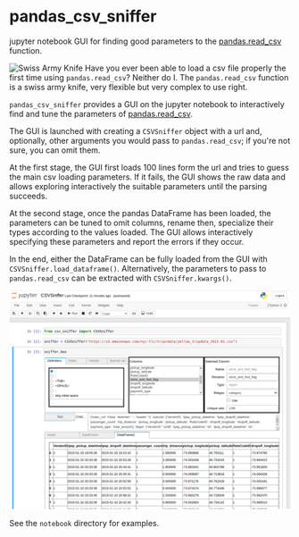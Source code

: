 # pandas_csv_sniffer
jupyter notebook GUI for finding good parameters to the [pandas.read_csv](https://pandas.pydata.org/docs/reference/api/pandas.read_csv.html) function.

![Swiss Army Knife](https://upload.wikimedia.org/wikipedia/commons/thumb/3/37/Victorinox_Swiss_Army_SwissChamp_XAVT.jpg/640px-Victorinox_Swiss_Army_SwissChamp_XAVT.jpg)
Have you ever been able to load a csv file properly the first time using `pandas.read_csv`? Neither do I.
The `pandas.read_csv` function is a swiss army knife, very flexible but very complex to use right.

`pandas_csv_sniffer` provides a GUI on the jupyter notebook to interactively find and tune the parameters of [pandas.read_csv](https://pandas.pydata.org/docs/reference/api/pandas.read_csv.html).

The GUI is launched with creating a  `CSVSniffer` object with a url and, optionally, other arguments you would pass to `pandas.read_csv`; if you're not sure, you can omit them.

At the first stage, the GUI first loads 100 lines form the url and tries to guess the main csv loading parameters. If it fails, the GUI shows the raw data and allows exploring interactively the suitable parameters until the parsing succeeds.

At the second stage, once the pandas DataFrame has been loaded, the parameters can be tuned to omit columns, rename then, specialize their types according to the values loaded. The GUI allows interactively specifying these parameters and report the errors if they occur.

In the end, either the DataFrame can be fully loaded from the GUI with `CSVSniffer.load_dataframe()`. Alternatively, the parameters to pass to `pandas.read_csv` can be extracted with `CSVSniffer.kwargs()`.

![pandas_csv_sniffer](./pandas_csv_sniffer.png)

See the `notebook` directory for examples.
